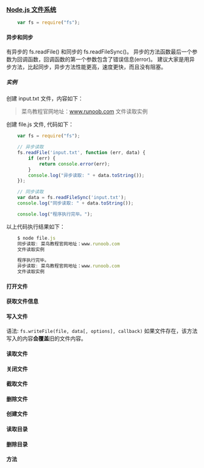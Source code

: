 ### [Node.js 文件系统](http://www.runoob.com/nodejs/nodejs-fs.html)

``` javascript
    var fs = require("fs");
```
#### 异步和同步
有异步的 fs.readFile() 和同步的 fs.readFileSync()。
异步的方法函数最后一个参数为回调函数，回调函数的第一个参数包含了错误信息(error)。
建议大家是用异步方法，比起同步，异步方法性能更高，速度更快，而且没有阻塞。  
##### 实例
创建 input.txt 文件，内容如下：
>    菜鸟教程官网地址：www.runoob.com
>    文件读取实例

创建 file.js 文件, 代码如下：

``` javascript
    var fs = require("fs");

    // 异步读取
    fs.readFile('input.txt', function (err, data) {
        if (err) {
            return console.error(err);
        }
        console.log("异步读取: " + data.toString());
    });

    // 同步读取
    var data = fs.readFileSync('input.txt');
    console.log("同步读取: " + data.toString());

    console.log("程序执行完毕。");
```
以上代码执行结果如下：

``` javascript
    $ node file.js 
    同步读取: 菜鸟教程官网地址：www.runoob.com
    文件读取实例

    程序执行完毕。
    异步读取: 菜鸟教程官网地址：www.runoob.com
    文件读取实例
```
#### 打开文件
#### 获取文件信息
#### 写入文件
语法: `fs.writeFile(file, data[, options], callback)`
如果文件存在，该方法写入的内容**会覆盖**旧的文件内容。
#### 读取文件
#### 关闭文件
#### 截取文件
#### 删除文件
#### 创建文件
#### 读取目录
#### 删除目录
#### 方法

